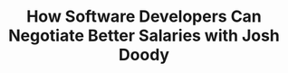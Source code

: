 ---
podcast: Screaming in the Cloud
title: How Software Developers Can Negotiate Better Salaries with Josh Doody
host: Corey Quinn
podcast_url: https://www.lastweekinaws.com/podcast/screaming-in-the-cloud/how-software-developers-can-negotiate-better-salaries-with-josh-doody/
thumbnail: screaming_in_the_cloud.jpeg
publication_publication_date: 10-30-2019
---